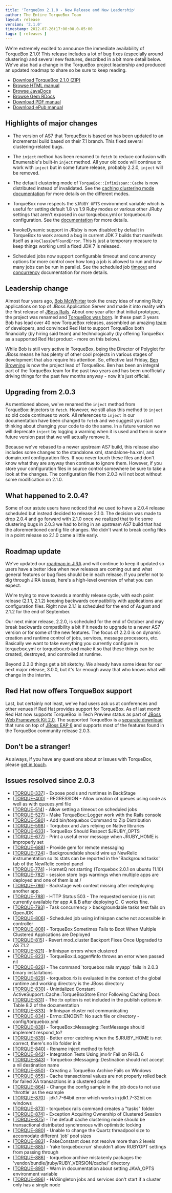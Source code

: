 ```yaml
---
title: 'TorqueBox 2.1.0 - New Release and New Leadership'
author: The Entire TorqueBox Team
layout: release
version: '2.1.0'
timestamp: 2012-07-26t17:00:00.0-05:00
tags: [ releases ]
---
```


We're extremely excited to announce the immediate availability of
TorqueBox 2.1.0! This release includes a lot of bug fixes (especially
around clustering) and several new features, described in a bit more
detail below. We've also had a change in the TorqueBox project
leadership and produced an updated roadmap to share so be sure to keep
reading.

* [Download TorqueBox 2.1.0 (ZIP)][download]
* [Browse HTML manual][htmldocs]
* [Browse JavaDocs][javadocs]
* [Browse Gem RDocs][rdocs]
* [Download PDF manual][pdfdocs]
* [Download ePub manual][epubdocs]

## Highlights of major changes

* The version of AS7 that TorqueBox is based on has been updated to an
  incremental build based on their 7.1 branch. This fixed several
  clustering-related bugs.

* The `inject` method has been renamed to `fetch` to reduce confusion
  with Enumerable's built-in `inject` method. All your old code will
  continue to work with `inject` but in some future release, probably
  2.2.0, `inject` will be removed.

* The default clustering mode of `TorqueBox::Infinispan::Cache` is now
  distributed instead of invalidated. See the [caching clustering mode
  documentation][cacheclusterdocs] for more details on the different
  modes.

* TorqueBox now respects the `$JRUBY_OPTS` environment variable which
  is useful for setting default 1.8 vs 1.9 Ruby modes or various other
  JRuby settings that aren't exposed in our torquebox.yml or
  torquebox.rb configuration. See the [documentation][jrubyoptsdocs]
  for more details.

* InvokeDynamic support in JRuby is now disabled by default in
  TorqueBox to work around a bug in current JDK 7 builds that
  manifests itself as a `NoClassDefFoundError`. This is just a
  temporary measure to keep things working until a fixed JDK 7 is
  released.

* Scheduled jobs now support configurable timeout and concurrency
  options for more control over how long a job is allowed to run and
  how many jobs can be run in parallel. See the scheduled job
  [timeout][jobtimeout] and [concurrency][jobconcurrency] documentation
  for more details.

## Leadership change

Almost four years ago, [Bob McWhirter][bob] took the crazy idea of
running Ruby applications on top of JBoss Application Server and made
it into reality with the first release of [JBoss
Rails][jbossrails]. About one year after that initial prototype, the
project was renamed and [TorqueBox was born][tbannouncement]. In these
past 3 years Bob has lead over 40 new TorqueBox releases, assembled an
amazing [team][] of developers, and convinced Red Hat to support
TorqueBox both financially (by hiring said team) and technologically
(by offering TorqueBox as a supported Red Hat product - more on this
below).

While Bob is still very active in TorqueBox, being the Director of
Polyglot for JBoss means he has plenty of other cool projects in
various stages of development that also require his attention. So,
effective last Friday, [Ben Browning][ben] is now the project lead of
TorqueBox. Ben has been an integral part of the TorqueBox team for the
past two years and has been unofficially driving things for the past
few months anyway - now it's just official.

## Upgrading from 2.0.3

As mentioned above, we've renamed the `inject` method from
TorqueBox::Injectors to `fetch`. However, we still alias this method
to `inject` so old code continues to work. All references to `inject`
in our documentation have been changed to `fetch` and we suggest you
start thinking about changing your code to do the same. In a future
version we will deprecate `inject` by logging a warning when it is
used and then in some future version past that we will actually remove
it.

Because we've rebased to a newer upstream AS7 build, this release also
includes some changes to the standalone.xml, standalone-ha.xml, and
domain.xml configuration files. If you never touch these files and
don't know what they are anyway then continue to ignore them. However,
if you store your configuration files in source control somewhere be
sure to take a look at the changes. The configuration file from 2.0.3
will not boot without some modification on 2.1.0.

## What happened to 2.0.4?

Some of our astute users have noticed that we used to have a 2.0.4
release scheduled but instead decided to release 2.1.0. The decision
was made to drop 2.0.4 and go forward with 2.1.0 once we realized that
to fix some clustering bugs in 2.0.3 we had to bring in an upstream
AS7 build that had the aforementioned config file changes. We didn't
want to break config files in a point release so 2.1.0 came a little
early.

## Roadmap update

We've updated our [roadmap in JIRA][roadmap] and will continue to keep
it updated so users have a better idea when new releases are coming
out and what general features or bug fixes should be in each
release. If you prefer not to dig through JIRA issues, here's a
high-level overview of what you can expect.

We're trying to move towards a monthly release cycle, with each point
release (2.1.1, 2.1.2) keeping backwards compatibility with
applications and configuration files. Right now 2.1.1 is scheduled for
the end of August and 2.1.2 for the end of September.

Our next minor release, 2.2.0, is scheduled for the end of October and
may break backwards compatibility a bit if it needs to upgrade to a
newer AS7 version or for some of the new features. The focus of 2.2.0
is on dynamic creation and runtime control of jobs, services, message
processors, etc. Basically we want to take everything you currently
configure in torquebox.yml or torquebox.rb and make it so that these
things can be created, destroyed, and controlled at runtime.

Beyond 2.2.0 things get a bit sketchy. We already have some ideas for
our next major release, 3.0.0, but it's far enough away that who knows
what will change in the interim.

## Red Hat now offers TorqueBox support

Last, but certainly not least, we've had users ask us at conferences
and other venues if Red Hat provides support for TorqueBox. As of last
month Red Hat now supports TorqueBox in Tech Preview status as part of
[JBoss Web Framework Kit 2.0][wfk2]. The supported TorqueBox is a
[separate download][wfkdownload] that runs on top of [JBoss EAP
6][eap] and supports most of the features found in the TorqueBox
community release 2.0.3.

## Don't be a stranger!

As always, if you have any questions about or issues with TorqueBox, please [get in touch][community].

## Issues resolved since 2.0.3

<ul>
<li>[<a href='https://issues.jboss.org/browse/TORQUE-337'>TORQUE-337</a>] -         Expose pools and runtimes in BackStage
</li>
<li>[<a href='https://issues.jboss.org/browse/TORQUE-400'>TORQUE-400</a>] -         REGRESSION - Allow creation of queues using code as well as with queues.yml file
</li>
<li>[<a href='https://issues.jboss.org/browse/TORQUE-514'>TORQUE-514</a>] -         Allow setting a timeout on scheduled jobs
</li>
<li>[<a href='https://issues.jboss.org/browse/TORQUE-527'>TORQUE-527</a>] -         Make TorqueBox::Logger work with the Rails console
</li>
<li>[<a href='https://issues.jboss.org/browse/TORQUE-580'>TORQUE-580</a>] -         Add bin/torquebox Command to Zip Distribution
</li>
<li>[<a href='https://issues.jboss.org/browse/TORQUE-598'>TORQUE-598</a>] -         Torqubox and Jars relying on Native libraries
</li>
<li>[<a href='https://issues.jboss.org/browse/TORQUE-633'>TORQUE-633</a>] -         TorqueBox Should Respect $JRUBY_OPTS
</li>
<li>[<a href='https://issues.jboss.org/browse/TORQUE-677'>TORQUE-677</a>] -         Print a useful error message when JRUBY_HOME is improperly set
</li>
<li>[<a href='https://issues.jboss.org/browse/TORQUE-688'>TORQUE-688</a>] -         Provide gem for remote messaging
</li>
<li>[<a href='https://issues.jboss.org/browse/TORQUE-724'>TORQUE-724</a>] -         Backgroundable should wire up NewRelic instrumentation so its stats can be reported in the &#39;Background tasks&#39; tab of the NewRelic control panel
</li>
<li>[<a href='https://issues.jboss.org/browse/TORQUE-774'>TORQUE-774</a>] -         HornetQ not starting (Torquebox 2.0.1 on ubuntu 11.10)
</li>
<li>[<a href='https://issues.jboss.org/browse/TORQUE-782'>TORQUE-782</a>] -         session store logs warnings when multiple apps are deployed and one of them is at /
</li>
<li>[<a href='https://issues.jboss.org/browse/TORQUE-786'>TORQUE-786</a>] -         Backstage web context missing after redeploying another app. 
</li>
<li>[<a href='https://issues.jboss.org/browse/TORQUE-788'>TORQUE-788</a>] -         HTTP Status 503 - The requested service () is not currently available for app A &amp; B after deploying C. C works fine.
</li>
<li>[<a href='https://issues.jboss.org/browse/TORQUE-793'>TORQUE-793</a>] -         Task concurrency &gt; backgroundable tasks test fails on OpenJDK
</li>
<li>[<a href='https://issues.jboss.org/browse/TORQUE-806'>TORQUE-806</a>] -         Scheduled job using infinispan cache not accessible in controller
</li>
<li>[<a href='https://issues.jboss.org/browse/TORQUE-808'>TORQUE-808</a>] -         TorqueBox Sometimes Fails to Boot When Multiple Clustered Applications are Deployed
</li>
<li>[<a href='https://issues.jboss.org/browse/TORQUE-815'>TORQUE-815</a>] -         Revert mod_cluster Backport Fixes Once Upgraded to AS 7.1.2
</li>
<li>[<a href='https://issues.jboss.org/browse/TORQUE-821'>TORQUE-821</a>] -         Infinispan errors when clustered
</li>
<li>[<a href='https://issues.jboss.org/browse/TORQUE-823'>TORQUE-823</a>] -         TorqueBox::Logger#info throws an error when passed nil
</li>
<li>[<a href='https://issues.jboss.org/browse/TORQUE-826'>TORQUE-826</a>] -         The command `torquebox rails myapp` fails in 2.0.3 binary installations
</li>
<li>[<a href='https://issues.jboss.org/browse/TORQUE-829'>TORQUE-829</a>] -         torquebox.rb is evaluated in the context of the global runtime and working directory is the JBoss directory
</li>
<li>[<a href='https://issues.jboss.org/browse/TORQUE-830'>TORQUE-830</a>] -         Unintialized Constant ActiveSupport::Cache::TorqueBoxStore Error Following Caching Docs
</li>
<li>[<a href='https://issues.jboss.org/browse/TORQUE-831'>TORQUE-831</a>] -         The :tx option is not included in the publish options in Table 8.2 of the documentation
</li>
<li>[<a href='https://issues.jboss.org/browse/TORQUE-833'>TORQUE-833</a>] -         Infinispan cluster not communicating
</li>
<li>[<a href='https://issues.jboss.org/browse/TORQUE-834'>TORQUE-834</a>] -         Errno::ENOENT: No such file or directory - config/torquebox.yml
</li>
<li>[<a href='https://issues.jboss.org/browse/TORQUE-838'>TORQUE-838</a>] -         TorqueBox::Messaging::TextMessage should implement respond_to?
</li>
<li>[<a href='https://issues.jboss.org/browse/TORQUE-839'>TORQUE-839</a>] -         Better error catching when the $JRUBY_HOME is not correct, there&#39;s no lib folder in it
</li>
<li>[<a href='https://issues.jboss.org/browse/TORQUE-840'>TORQUE-840</a>] -         Rename inject method to fetch
</li>
<li>[<a href='https://issues.jboss.org/browse/TORQUE-842'>TORQUE-842</a>] -         Integration Tests Using jmx4r Fail on RHEL 6
</li>
<li>[<a href='https://issues.jboss.org/browse/TORQUE-843'>TORQUE-843</a>] -         Torquebox::Messaging::Destination should not accept a nil destination name
</li>
<li>[<a href='https://issues.jboss.org/browse/TORQUE-850'>TORQUE-850</a>] -         Creating a TorqueBox Archive Fails on Windows
</li>
<li>[<a href='https://issues.jboss.org/browse/TORQUE-855'>TORQUE-855</a>] -         Cache transactional values are not properly rolled back for failed XA transactions in a clustered cache
</li>
<li>[<a href='https://issues.jboss.org/browse/TORQUE-864'>TORQUE-864</a>] -         Change the config sample in the job docs to not use &#39;throttle&#39; as the example
</li>
<li>[<a href='https://issues.jboss.org/browse/TORQUE-870'>TORQUE-870</a>] -         jdk1.7-64bit error which works in jdk1.7-32bit on windows
</li>
<li>[<a href='https://issues.jboss.org/browse/TORQUE-873'>TORQUE-873</a>] -         torquebox rails command creates a &quot;tasks&quot; folder 
</li>
<li>[<a href='https://issues.jboss.org/browse/TORQUE-874'>TORQUE-874</a>] -         Exception Acquiring Ownership of Clustered Session
</li>
<li>[<a href='https://issues.jboss.org/browse/TORQUE-875'>TORQUE-875</a>] -         The default cache clustering mode should be transactional distributed synchronous with optimistic locking
</li>
<li>[<a href='https://issues.jboss.org/browse/TORQUE-880'>TORQUE-880</a>] -         Unable to change the Quartz threadpool size to accomodate different &#39;job&#39; pool sizes
</li>
<li>[<a href='https://issues.jboss.org/browse/TORQUE-883'>TORQUE-883</a>] -         FakeConstant does not resolve more than 2 levels
</li>
<li>[<a href='https://issues.jboss.org/browse/TORQUE-885'>TORQUE-885</a>] -         &#39;rake torquebox:run&#39; shouldn&#39;t allow RUBYOPT settings from passing through
</li>
<li>[<a href='https://issues.jboss.org/browse/TORQUE-886'>TORQUE-886</a>] -         torquebox:archive mistakenly packages the &#39;vendor/bundle/jruby/RUBY_VERSION/cache/&#39; directory
</li>
<li>[<a href='https://issues.jboss.org/browse/TORQUE-890'>TORQUE-890</a>] -         Warn in documentation about setting JAVA_OPTS environment variable
</li>
<li>[<a href='https://issues.jboss.org/browse/TORQUE-896'>TORQUE-896</a>] -         HASingleton jobs and services don&#39;t start if a cluster only has a single node
</li>
</ul>



[download]:         /release/org/torquebox/torquebox-dist/2.1.0/torquebox-dist-2.1.0-bin.zip
[htmldocs]:         /documentation/2.1.0
[javadocs]:         /documentation/2.1.0/javadoc/
[rdocs]:            /documentation/2.1.0/yardoc/
[pdfdocs]:          /release/org/torquebox/torquebox-docs-en_US/2.1.0/torquebox-docs-en_US-2.1.0.pdf
[epubdocs]:         /release/org/torquebox/torquebox-docs-en_US/2.1.0/torquebox-docs-en_US-2.1.0.epub
[cacheclusterdocs]: /documentation/2.1.0/cache.html#caching-clustering-modes
[jrubyoptsdocs]:    /documentation/2.1.0/installation.html#setting-jruby-properties
[jobtimeout]:       /documentation/2.1.0/scheduled-jobs.html#jobs-timeout
[jobconcurrency]:   /documentation/2.1.0/scheduled-jobs.html#jobs-concurrency
[bob]:              https://twitter.com/bobmcwhirter
[jbossrails]:       http://oddthesis.org/posts/2008-09-jboss-on-rails/
[tbannouncement]:   /news/2009/05/18/announcing-the-torquebox-project/
[team]:             http://projectodd.org
[ben]:              https://twitter.com/bbrowning
[roadmap]:          https://issues.jboss.org/browse/TORQUE?selectedTab=com.atlassian.jira.plugin.system.project%3Aroadmap-panel
[wfk2]:             http://www.redhat.com/products/jbossenterprisemiddleware/web-framework-kit/
[wfkdownload]:      https://access.redhat.com/downloads/
[eap]:              http://www.redhat.com/products/jbossenterprisemiddleware/application-platform/
[community]:        /community
